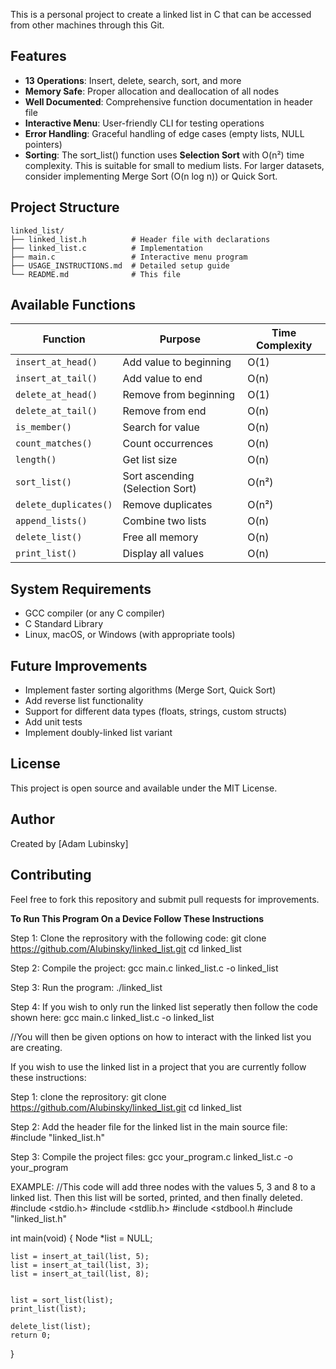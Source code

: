 This is a personal project to create a linked list in C that can be accessed from other machines through this Git.

## Features

- **13 Operations**: Insert, delete, search, sort, and more
- **Memory Safe**: Proper allocation and deallocation of all nodes
- **Well Documented**: Comprehensive function documentation in header file
- **Interactive Menu**: User-friendly CLI for testing operations
- **Error Handling**: Graceful handling of edge cases (empty lists, NULL pointers)
- **Sorting**: The sort_list() function uses **Selection Sort** with O(n²) time complexity.
This is suitable for small to medium lists. For larger datasets, consider
implementing Merge Sort (O(n log n)) or Quick Sort.

## Project Structure
```
linked_list/
├── linked_list.h          # Header file with declarations
├── linked_list.c          # Implementation
├── main.c                 # Interactive menu program
├── USAGE_INSTRUCTIONS.md  # Detailed setup guide
└── README.md              # This file
```

## Available Functions

| Function | Purpose | Time Complexity |
|----------|---------|-----------------|
| `insert_at_head()` | Add value to beginning | O(1) |
| `insert_at_tail()` | Add value to end | O(n) |
| `delete_at_head()` | Remove from beginning | O(1) |
| `delete_at_tail()` | Remove from end | O(n) |
| `is_member()` | Search for value | O(n) |
| `count_matches()` | Count occurrences | O(n) |
| `length()` | Get list size | O(n) |
| `sort_list()` | Sort ascending (Selection Sort) | O(n²) |
| `delete_duplicates()` | Remove duplicates | O(n²) |
| `append_lists()` | Combine two lists | O(n) |
| `delete_list()` | Free all memory | O(n) |
| `print_list()` | Display all values | O(n) |

## System Requirements

- GCC compiler (or any C compiler)
- C Standard Library
- Linux, macOS, or Windows (with appropriate tools)

## Future Improvements

- Implement faster sorting algorithms (Merge Sort, Quick Sort)
- Add reverse list functionality
- Support for different data types (floats, strings, custom structs)
- Add unit tests
- Implement doubly-linked list variant

## License

This project is open source and available under the MIT License.

## Author

Created by [Adam Lubinsky]

## Contributing

Feel free to fork this repository and submit pull requests for improvements.


**To Run This Program On a Device Follow These Instructions**

Step 1:
Clone the reprository with the following code:
git clone https://github.com/Alubinsky/linked_list.git
cd linked_list

Step 2:
Compile the project:
gcc main.c linked_list.c -o linked_list

Step 3:
Run the program:
./linked_list

Step 4:
If you wish to only run the linked list seperatly then follow the code shown here:
gcc main.c linked_list.c -o linked_list

//You will then be given options on how to interact with the linked list you are creating. 

If you wish to use the linked list in a project that you are currently follow these instructions:

Step 1: 
clone the reprository:
git clone https://github.com/Alubinsky/linked_list.git
cd linked_list

Step 2:
Add the header file for the linked list in the main source file:
#include "linked_list.h"

Step 3:
Compile the project files:
gcc your_program.c linked_list.c -o your_program

EXAMPLE:
//This code will add three nodes with the values 5, 3 and 8 to a linked list. Then this list will be sorted, printed, and then finally deleted.
#include <stdio.h>
#include <stdlib.h>
#include <stdbool.h
#include "linked_list.h"

int main(void) {
    Node *list = NULL;
    
    list = insert_at_tail(list, 5);
    list = insert_at_tail(list, 3);
    list = insert_at_tail(list, 8);
    
    
    list = sort_list(list);
    print_list(list);
    
    delete_list(list);
    return 0;
}

